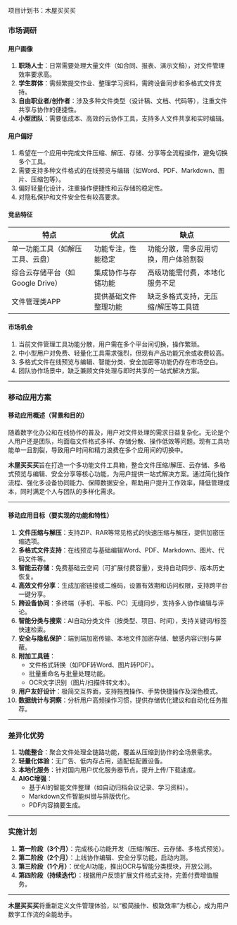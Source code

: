 项目计划书：木屋买买买

### **市场调研**  
#### **用户画像**  
1. **职场人士**：日常需要处理大量文件（如合同、报表、演示文稿），对文件管理效率要求高。  
2. **学生群体**：需频繁提交作业、整理学习资料，需跨设备同步和多格式文件支持。  
3. **自由职业者/创作者**：涉及多种文件类型（设计稿、文档、代码等），注重文件共享与协作的便捷性。  
4. **小型团队**：需要低成本、高效的云协作工具，支持多人文件共享和实时编辑。  

#### **用户偏好**  
1. 希望在一个应用中完成文件压缩、解压、存储、分享等全流程操作，避免切换多个工具。  
2. 需要支持多种文件格式的在线预览与编辑（如Word、PDF、Markdown、图片、压缩包等）。  
3. 偏好轻量化设计，注重操作便捷性和云存储的稳定性。  
4. 对隐私保护和文件安全性有较高要求。  

#### **竞品特征**  
| **特点**                            | **优点**                               | **缺点**                               |  
|-------------------------------------|---------------------------------------|---------------------------------------|  
| 单一功能工具（如解压工具、云盘）     | 功能专注，性能稳定                     | 功能分散，需多应用切换，用户体验割裂   |  
| 综合云存储平台（如Google Drive）     | 集成协作与存储功能                     | 高级功能需付费，本地化服务不足         |  
| 文件管理类APP                        | 提供基础文件整理功能                   | 缺乏多格式支持，无压缩/解压等工具链   |  

#### **市场机会**  
1. 当前文件管理工具功能分散，用户需在多个平台间切换，操作繁琐。  
2. 中小型用户对免费、轻量化工具需求强烈，但现有产品功能冗余或收费较高。  
3. 多格式文件在线预览与编辑、智能分类、安全加密等功能仍存在市场空白。  
4. 团队协作场景中，缺乏兼顾文件处理与即时共享的一站式解决方案。  

---

### **移动应用方案**  
#### **移动应用概述（背景和目的）**  
随着数字化办公和在线协作的普及，用户对文件处理的需求日益复杂化。无论是个人用户还是团队，均面临文件格式多样、存储分散、操作低效等问题。现有工具功能单一且割裂，导致用户时间和精力浪费在多个应用间的切换中。  

**木屋买买买**旨在打造一个多功能文件工具箱，整合文件压缩/解压、云存储、多格式预览与编辑、安全分享等核心功能，为用户提供一站式解决方案。通过简化操作流程、强化多设备协同能力、保障数据安全，帮助用户提升工作效率，降低管理成本，同时满足个人与团队的多样化需求。  

---

#### **移动应用目标（要实现的功能和特性）**  
1. **文件压缩与解压**：支持ZIP、RAR等常见格式的快速压缩与解压，提供加密压缩选项。  
2. **多格式文件支持**：在线预览与基础编辑Word、PDF、Markdown、图片、代码文件等。  
3. **智能云存储**：免费基础云空间（可扩展付费容量），支持自动同步、版本历史恢复。  
4. **高效文件分享**：生成加密链接或二维码，设置有效期和访问权限，支持跨平台一键分享。  
5. **跨设备协同**：多终端（手机、平板、PC）无缝同步，支持多人协作编辑与评论。  
6. **智能分类与搜索**：AI自动分类文件（按类型、项目、时间），支持关键词/标签快速检索。  
7. **安全与隐私保护**：端到端加密传输、本地文件加密存储、敏感内容识别与屏蔽。  
8. **附加工具链**：  
   - 文件格式转换（如PDF转Word、图片转PDF）。  
   - 批量重命名与批量处理功能。  
   - OCR文字识别（图片/扫描件转文本）。  
9. **用户友好设计**：极简交互界面，支持拖拽操作、手势快捷操作及深色模式。  
10. **数据统计与洞察**：分析用户高频操作习惯，提供存储优化建议和自动化任务推荐。  

---

### **差异化优势**  
1. **功能整合**：聚合文件处理全链路功能，覆盖从压缩到协作的全场景需求。  
2. **轻量化体验**：无广告、低内存占用，适配低配置设备。  
3. **本地化服务**：针对国内用户优化服务器节点，提升上传/下载速度。  
4. **AIGC增强**：  
   - 基于AI的智能文件整理（如自动归档会议记录、学习资料）。  
   - Markdown文件智能纠错与排版优化。  
   - PDF内容摘要生成。  

---

### **实施计划**  
1. **第一阶段（3个月）**：完成核心功能开发（压缩/解压、云存储、多格式预览）。  
2. **第二阶段（2个月）**：上线协作编辑、安全分享功能，启动内测。  
3. **第三阶段（1个月）**：优化AI功能，推出OCR与智能分类模块，开放公测。  
4. **第四阶段（持续迭代）**：根据用户反馈扩展文件格式支持，完善付费增值服务。  

---

**木屋买买买**将重新定义文件管理体验，以“极简操作、极致效率”为核心，成为用户数字工作流的全能助手。
